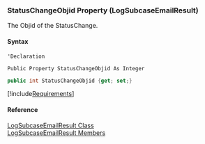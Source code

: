 ﻿### StatusChangeObjid Property (LogSubcaseEmailResult)

The Objid of the StatusChange.

#### Syntax

```vbnet
'Declaration

Public Property StatusChangeObjid As Integer
```

```csharp
public int StatusChangeObjid {get; set;}
```

[!include[Requirements](../partials/requirements.md)]

#### Reference

[LogSubcaseEmailResult Class](FChoice.Toolkits.Clarify~FChoice.Toolkits.Clarify.Support.LogSubcaseEmailResult.md)  
[LogSubcaseEmailResult Members](FChoice.Toolkits.Clarify~FChoice.Toolkits.Clarify.Support.LogSubcaseEmailResult_members.md)